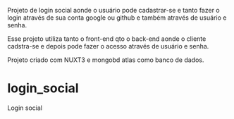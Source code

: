 Projeto de login social aonde o usuário pode cadastrar-se  e tanto fazer o login através de sua conta google ou github e também através de usuário e senha.

Esse projeto utiliza tanto o front-end qto o back-end  aonde o cliente cadstra-se e depois pode fazer o acesso através de usuário e senha.

Projeto criado com NUXT3 e mongobd atlas como banco de dados.

# login_social
Login social
